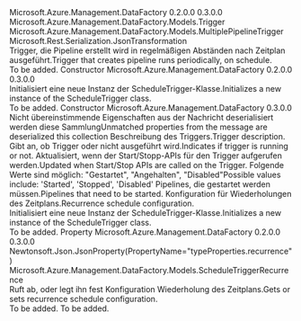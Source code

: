 <Type Name="ScheduleTrigger" FullName="Microsoft.Azure.Management.DataFactory.Models.ScheduleTrigger">
  <TypeSignature Language="C#" Value="public class ScheduleTrigger : Microsoft.Azure.Management.DataFactory.Models.MultiplePipelineTrigger" />
  <TypeSignature Language="ILAsm" Value=".class public auto ansi beforefieldinit ScheduleTrigger extends Microsoft.Azure.Management.DataFactory.Models.MultiplePipelineTrigger" />
  <TypeSignature Language="DocId" Value="T:Microsoft.Azure.Management.DataFactory.Models.ScheduleTrigger" />
  <TypeSignature Language="VB.NET" Value="Public Class ScheduleTrigger&#xA;Inherits MultiplePipelineTrigger" />
  <TypeSignature Language="F#" Value="type ScheduleTrigger = class&#xA;    inherit MultiplePipelineTrigger" />
  <AssemblyInfo>
    <AssemblyName>Microsoft.Azure.Management.DataFactory</AssemblyName>
    <AssemblyVersion>0.2.0.0</AssemblyVersion>
    <AssemblyVersion>0.3.0.0</AssemblyVersion>
  </AssemblyInfo>
  <Base>
    <BaseTypeName>Microsoft.Azure.Management.DataFactory.Models.Trigger</BaseTypeName>
    <BaseTypeName FrameworkAlternate="azure-dotnet">Microsoft.Azure.Management.DataFactory.Models.MultiplePipelineTrigger</BaseTypeName>
  </Base>
  <Interfaces />
  <Attributes>
    <Attribute>
      <AttributeName>Microsoft.Rest.Serialization.JsonTransformation</AttributeName>
    </Attribute>
  </Attributes>
  <Docs>
    <summary>
            <span data-ttu-id="6b645-101">Trigger, die Pipeline erstellt wird in regelmäßigen Abständen nach Zeitplan ausgeführt.</span><span class="sxs-lookup"><span data-stu-id="6b645-101">Trigger that creates pipeline runs periodically, on schedule.</span></span>
            </summary>
    <remarks>To be added.</remarks>
  </Docs>
  <Members>
    <Member MemberName=".ctor">
      <MemberSignature Language="C#" Value="public ScheduleTrigger ();" />
      <MemberSignature Language="ILAsm" Value=".method public hidebysig specialname rtspecialname instance void .ctor() cil managed" />
      <MemberSignature Language="DocId" Value="M:Microsoft.Azure.Management.DataFactory.Models.ScheduleTrigger.#ctor" />
      <MemberSignature Language="VB.NET" Value="Public Sub New ()" />
      <MemberType>Constructor</MemberType>
      <AssemblyInfo>
        <AssemblyName>Microsoft.Azure.Management.DataFactory</AssemblyName>
        <AssemblyVersion>0.2.0.0</AssemblyVersion>
        <AssemblyVersion>0.3.0.0</AssemblyVersion>
      </AssemblyInfo>
      <Parameters />
      <Docs>
        <summary>
            <span data-ttu-id="6b645-102">Initialisiert eine neue Instanz der ScheduleTrigger-Klasse.</span><span class="sxs-lookup"><span data-stu-id="6b645-102">Initializes a new instance of the ScheduleTrigger class.</span></span>
            </summary>
        <remarks>To be added.</remarks>
      </Docs>
    </Member>
    <Member MemberName=".ctor">
      <MemberSignature Language="C#" Value="public ScheduleTrigger (System.Collections.Generic.IDictionary&lt;string,object&gt; additionalProperties = null, string description = null, string runtimeState = null, System.Collections.Generic.IList&lt;Microsoft.Azure.Management.DataFactory.Models.TriggerPipelineReference&gt; pipelines = null, Microsoft.Azure.Management.DataFactory.Models.ScheduleTriggerRecurrence recurrence = null);" />
      <MemberSignature Language="ILAsm" Value=".method public hidebysig specialname rtspecialname instance void .ctor(class System.Collections.Generic.IDictionary`2&lt;string, object&gt; additionalProperties, string description, string runtimeState, class System.Collections.Generic.IList`1&lt;class Microsoft.Azure.Management.DataFactory.Models.TriggerPipelineReference&gt; pipelines, class Microsoft.Azure.Management.DataFactory.Models.ScheduleTriggerRecurrence recurrence) cil managed" />
      <MemberSignature Language="DocId" Value="M:Microsoft.Azure.Management.DataFactory.Models.ScheduleTrigger.#ctor(System.Collections.Generic.IDictionary{System.String,System.Object},System.String,System.String,System.Collections.Generic.IList{Microsoft.Azure.Management.DataFactory.Models.TriggerPipelineReference},Microsoft.Azure.Management.DataFactory.Models.ScheduleTriggerRecurrence)" />
      <MemberSignature Language="VB.NET" Value="Public Sub New (Optional additionalProperties As IDictionary(Of String, Object) = null, Optional description As String = null, Optional runtimeState As String = null, Optional pipelines As IList(Of TriggerPipelineReference) = null, Optional recurrence As ScheduleTriggerRecurrence = null)" />
      <MemberSignature Language="F#" Value="new Microsoft.Azure.Management.DataFactory.Models.ScheduleTrigger : System.Collections.Generic.IDictionary&lt;string, obj&gt; * string * string * System.Collections.Generic.IList&lt;Microsoft.Azure.Management.DataFactory.Models.TriggerPipelineReference&gt; * Microsoft.Azure.Management.DataFactory.Models.ScheduleTriggerRecurrence -&gt; Microsoft.Azure.Management.DataFactory.Models.ScheduleTrigger" Usage="new Microsoft.Azure.Management.DataFactory.Models.ScheduleTrigger (additionalProperties, description, runtimeState, pipelines, recurrence)" />
      <MemberType>Constructor</MemberType>
      <AssemblyInfo>
        <AssemblyName>Microsoft.Azure.Management.DataFactory</AssemblyName>
        <AssemblyVersion>0.3.0.0</AssemblyVersion>
      </AssemblyInfo>
      <Parameters>
        <Parameter Name="additionalProperties" Type="System.Collections.Generic.IDictionary&lt;System.String,System.Object&gt;" />
        <Parameter Name="description" Type="System.String" />
        <Parameter Name="runtimeState" Type="System.String" />
        <Parameter Name="pipelines" Type="System.Collections.Generic.IList&lt;Microsoft.Azure.Management.DataFactory.Models.TriggerPipelineReference&gt;" />
        <Parameter Name="recurrence" Type="Microsoft.Azure.Management.DataFactory.Models.ScheduleTriggerRecurrence" />
      </Parameters>
      <Docs>
        <param name="additionalProperties"><span data-ttu-id="6b645-103">Nicht übereinstimmende Eigenschaften aus der Nachricht deserialisiert werden diese Sammlung</span><span class="sxs-lookup"><span data-stu-id="6b645-103">Unmatched properties from the message are deserialized this collection</span></span></param>
        <param name="description"><span data-ttu-id="6b645-104">Beschreibung des Triggers.</span><span class="sxs-lookup"><span data-stu-id="6b645-104">Trigger description.</span></span></param>
        <param name="runtimeState"><span data-ttu-id="6b645-105">Gibt an, ob Trigger oder nicht ausgeführt wird.</span><span class="sxs-lookup"><span data-stu-id="6b645-105">Indicates if trigger is running or not.</span></span>
            <span data-ttu-id="6b645-106">Aktualisiert, wenn der Start/Stopp-APIs für den Trigger aufgerufen werden.</span><span class="sxs-lookup"><span data-stu-id="6b645-106">Updated when Start/Stop APIs are called on the Trigger.</span></span> <span data-ttu-id="6b645-107">Folgende Werte sind möglich: "Gestartet", "Angehalten", "Disabled"</span><span class="sxs-lookup"><span data-stu-id="6b645-107">Possible values include: 'Started', 'Stopped', 'Disabled'</span></span></param>
        <param name="pipelines"><span data-ttu-id="6b645-108">Pipelines, die gestartet werden müssen.</span><span class="sxs-lookup"><span data-stu-id="6b645-108">Pipelines that need to be started.</span></span></param>
        <param name="recurrence"><span data-ttu-id="6b645-109">Konfiguration für Wiederholungen des Zeitplans.</span><span class="sxs-lookup"><span data-stu-id="6b645-109">Recurrence schedule configuration.</span></span></param>
        <summary>
            <span data-ttu-id="6b645-110">Initialisiert eine neue Instanz der ScheduleTrigger-Klasse.</span><span class="sxs-lookup"><span data-stu-id="6b645-110">Initializes a new instance of the ScheduleTrigger class.</span></span>
            </summary>
        <remarks>To be added.</remarks>
      </Docs>
    </Member>
    <Member MemberName="Recurrence">
      <MemberSignature Language="C#" Value="public Microsoft.Azure.Management.DataFactory.Models.ScheduleTriggerRecurrence Recurrence { get; set; }" />
      <MemberSignature Language="ILAsm" Value=".property instance class Microsoft.Azure.Management.DataFactory.Models.ScheduleTriggerRecurrence Recurrence" />
      <MemberSignature Language="DocId" Value="P:Microsoft.Azure.Management.DataFactory.Models.ScheduleTrigger.Recurrence" />
      <MemberSignature Language="VB.NET" Value="Public Property Recurrence As ScheduleTriggerRecurrence" />
      <MemberSignature Language="F#" Value="member this.Recurrence : Microsoft.Azure.Management.DataFactory.Models.ScheduleTriggerRecurrence with get, set" Usage="Microsoft.Azure.Management.DataFactory.Models.ScheduleTrigger.Recurrence" />
      <MemberType>Property</MemberType>
      <AssemblyInfo>
        <AssemblyName>Microsoft.Azure.Management.DataFactory</AssemblyName>
        <AssemblyVersion>0.2.0.0</AssemblyVersion>
        <AssemblyVersion>0.3.0.0</AssemblyVersion>
      </AssemblyInfo>
      <Attributes>
        <Attribute>
          <AttributeName>Newtonsoft.Json.JsonProperty(PropertyName="typeProperties.recurrence")</AttributeName>
        </Attribute>
      </Attributes>
      <ReturnValue>
        <ReturnType>Microsoft.Azure.Management.DataFactory.Models.ScheduleTriggerRecurrence</ReturnType>
      </ReturnValue>
      <Docs>
        <summary>
            <span data-ttu-id="6b645-111">Ruft ab, oder legt ihn fest Konfiguration Wiederholung des Zeitplans.</span><span class="sxs-lookup"><span data-stu-id="6b645-111">Gets or sets recurrence schedule configuration.</span></span>
            </summary>
        <value>To be added.</value>
        <remarks>To be added.</remarks>
      </Docs>
    </Member>
  </Members>
</Type>